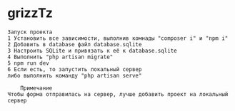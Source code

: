 # grizzTz
    Запуск проекта
    1 Установить все зависимости, выполнив комнады "composer i" и "npm i"
    2 Добавить в database файл database.sqlite
    3 Настроить SQLite и привязать к её к database.sqlite
    4 Выполнить "php artisan migrate"
    5 npm run dev
    6 Если есть, то запустить локальный сервер 
    либо выполнить команду "php artisan serve"

        Примечание
    Чтобы форма отправилась на сервер, лучше добавить проект на локальный сервер


 
